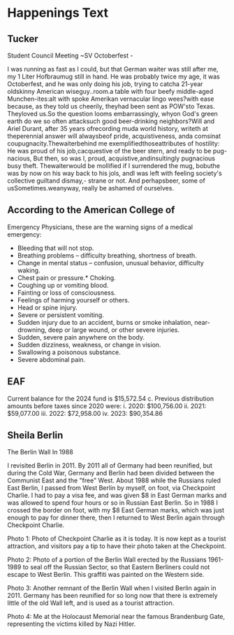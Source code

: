 # Happenings Text


## Tucker


Student Council Meeting ~SV Octoberfest -

I was running as fast as I could, but that German waiter was still after me, my 1 Liter Hofbraumug still in hand. He was probably twice my age, it was Octoberfest, and he was only doing his job, trying to catcha 21-year oldskinny American wiseguy..room.a table with four beefy middle-aged Munchen-ites:alt with spoke Amerikan vernacular lingo wees?with ease because, as they told us cheerily, theyhad been sent as POW'sto Texas. Theyloved us.So the question looms embarrassingly, whyon God's green earth do we so often attacksuch good beer-drinking neighbors?Will and Ariel Durant, after 35 years ofrecording muda world history, writeth at theperennial answer will alwaysbeof pride, acquistiveness, anda comsinat coupugnacity.Thewaiterbehind me exemplifiedthoseattributes of hostility: He was proud of his job,cacquestive of the beer stern, and ready to be pug-nacious, But then, so was I, proud, acquistive,andinsultingly pugnacious busy theft. Thewaiterwould be mollified if I surrendered the mug, bobuthe was by now on his way back to his jols, andI was left with feeling society's collective guiltand dismay,- strane or not. And perhapsbeer, some of usSometimes.weanyway, really be ashamed of ourselves.

## According to the American College of
Emergency Physicians, these are the warning signs of a medical
emergency:
* Bleeding that will not stop.
* Breathing problems – difficulty breathing, shortness of breath.
* Change in mental status – confusion, unusual behavior, difficulty
waking.
* Chest pain or pressure.* Choking.
* Coughing up or vomiting blood.
* Fainting or loss of consciousness.
* Feelings of harming yourself or others.
* Head or spine injury.
* Severe or persistent vomiting.
* Sudden injury due to an accident, burns or smoke inhalation,
near-drowning, deep or large wound, or other severe injuries.
* Sudden, severe pain anywhere on the body.
* Sudden dizziness, weakness, or change in vision.
* Swallowing a poisonous substance.
* Severe abdominal pain.


## EAF

Current balance for the 2024 fund is $15,572.54
c. Previous distribution amounts before taxes since 2020 were:
i. 2020: $100,756.00
ii. 2021: $59,077.00
iii. 2022: $72,958.00
iv. 2023: $90,354.86

## Sheila Berlin

The Berlin Wall In 1988

I revisited Berlin in 2011. By 2011 all of Germany had been reunified, but during the Cold War, Germany and Berlin had been divided between the Communist East and the "free" West. About 1988 while the Russians ruled East Berlin, I passed from West Berlin by myself, on foot, via Checkpoint Charlie. I had to pay a visa fee, and was given $8 in East German marks and was allowed to spend four hours or so in Russian East Berlin. So in 1988 I crossed the border on foot, with my $8 East German marks, which was just enough to pay for dinner there, then I returned to West Berlin again through Checkpoint Charlie.

Photo 1: Photo of Checkpoint Charlie as it is today. It is now kept as a tourist attraction, and visitors pay a tip to have their photo taken at the Checkpoint.

Photo 2: Photo of a portion of the Berlin Wall erected by the
Russians 1961-1989 to seal off the Russian Sector, so that Eastern Berliners could not escape to West Berlin. This graffiti was painted on the Western side.

Photo 3: Another remnant of the Berlin Wall when I visited Berlin again in 2011. Germany has been reunified for so long now that there is extremely little of the old Wall left, and is used as a tourist attraction.

Photo 4: Me at the Holocaust Memorial near the famous Brandenburg Gate, representing the victims killed by Nazi Hitler.
